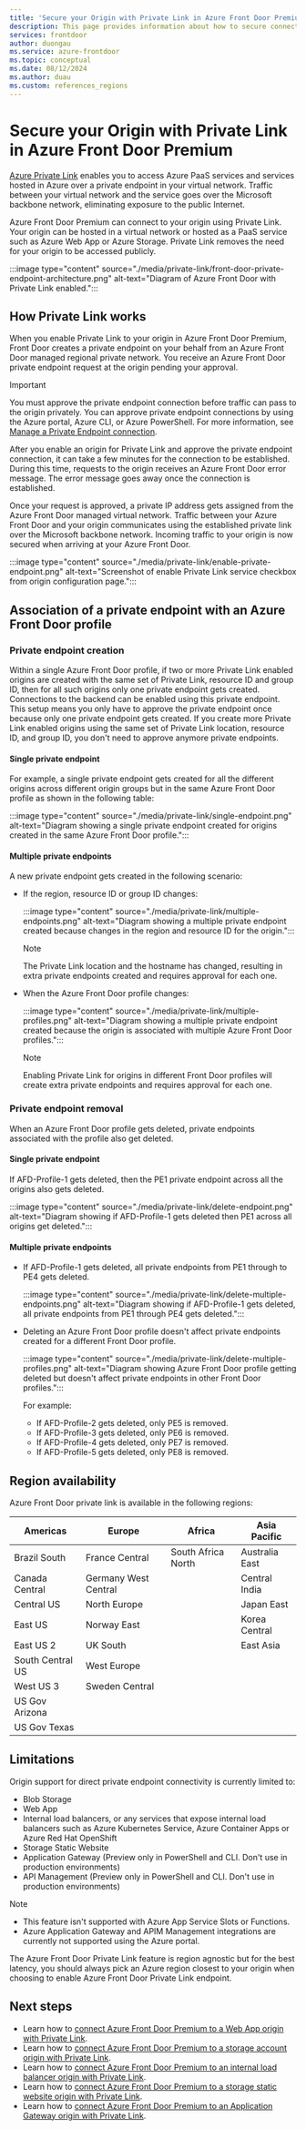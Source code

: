 ```yaml
---
title: 'Secure your Origin with Private Link in Azure Front Door Premium'
description: This page provides information about how to secure connectivity to your origin using Private Link.
services: frontdoor
author: duongau
ms.service: azure-frontdoor
ms.topic: conceptual
ms.date: 08/12/2024
ms.author: duau
ms.custom: references_regions
---
```


# Secure your Origin with Private Link in Azure Front Door Premium

[Azure Private Link](../private-link/private-link-overview.md) enables you to access Azure PaaS services and services hosted in Azure over a private endpoint in your virtual network. Traffic between your virtual network and the service goes over the Microsoft backbone network, eliminating exposure to the public Internet.

Azure Front Door Premium can connect to your origin using Private Link. Your origin can be hosted in a virtual network or hosted as a PaaS service such as Azure Web App or Azure Storage. Private Link removes the need for your origin to be accessed publicly.

:::image type="content" source="./media/private-link/front-door-private-endpoint-architecture.png" alt-text="Diagram of Azure Front Door with Private Link enabled.":::

## How Private Link works

When you enable Private Link to your origin in Azure Front Door Premium, Front Door creates a private endpoint on your behalf from an Azure Front Door managed regional private network. You receive an Azure Front Door private endpoint request at the origin pending your approval.

> [!IMPORTANT]
> You must approve the private endpoint connection before traffic can pass to the origin privately. You can approve private endpoint connections by using the Azure portal, Azure CLI, or Azure PowerShell. For more information, see [Manage a Private Endpoint connection](../private-link/manage-private-endpoint.md).

After you enable an origin for Private Link and approve the private endpoint connection, it can take a few minutes for the connection to be established. During this time, requests to the origin receives an Azure Front Door error message. The error message goes away once the connection is established.

Once your request is approved, a private IP address gets assigned from the Azure Front Door managed virtual network. Traffic between your Azure Front Door and your origin communicates using the established private link over the Microsoft backbone network. Incoming traffic to your origin is now secured when arriving at your Azure Front Door.

:::image type="content" source="./media/private-link/enable-private-endpoint.png" alt-text="Screenshot of enable Private Link service checkbox from origin configuration page.":::

## Association of a private endpoint with an Azure Front Door profile

### Private endpoint creation

Within a single Azure Front Door profile, if two or more Private Link enabled origins are created with the same set of Private Link, resource ID and group ID, then for all such origins only one private endpoint gets created. Connections to the backend can be enabled using this private endpoint. This setup means you only have to approve the private endpoint once because only one private endpoint gets created. If you create more Private Link enabled origins using the same set of Private Link location, resource ID, and group ID, you don't need to approve anymore private endpoints.

#### Single private endpoint

For example, a single private endpoint gets created for all the different origins across different origin groups but in the same Azure Front Door profile as shown in the following table:

:::image type="content" source="./media/private-link/single-endpoint.png" alt-text="Diagram showing a single private endpoint created for origins created in the same Azure Front Door profile.":::

#### Multiple private endpoints

A new private endpoint gets created in the following scenario:

* If the region, resource ID or group ID changes:

    :::image type="content" source="./media/private-link/multiple-endpoints.png" alt-text="Diagram showing a multiple private endpoint created because changes in the region and resource ID for the origin.":::

    > [!NOTE]
    > The Private Link location and the hostname has changed, resulting in extra private endpoints created and requires approval for each one.

* When the Azure Front Door profile changes:

    :::image type="content" source="./media/private-link/multiple-profiles.png" alt-text="Diagram showing a multiple private endpoint created because the origin is associated with multiple Azure Front Door profiles.":::

    > [!NOTE]
    > Enabling Private Link for origins in different Front Door profiles will create extra private endpoints and requires approval for each one.

### Private endpoint removal

When an Azure Front Door profile gets deleted, private endpoints associated with the profile also get deleted. 

#### Single private endpoint

If AFD-Profile-1 gets deleted, then the PE1 private endpoint across all the origins also gets deleted.

:::image type="content" source="./media/private-link/delete-endpoint.png" alt-text="Diagram showing if AFD-Profile-1 gets deleted then PE1 across all origins get deleted.":::

#### Multiple private endpoints

* If AFD-Profile-1 gets deleted, all private endpoints from PE1 through to PE4 gets deleted.
 
    :::image type="content" source="./media/private-link/delete-multiple-endpoints.png" alt-text="Diagram showing if AFD-Profile-1 gets deleted, all private endpoints from PE1 through PE4 gets deleted.":::

* Deleting an Azure Front Door profile doesn't affect private endpoints created for a different Front Door profile. 

    :::image type="content" source="./media/private-link/delete-multiple-profiles.png" alt-text="Diagram showing Azure Front Door profile getting deleted but doesn't affect private endpoints in other Front Door profiles.":::

    For example:
    
    * If AFD-Profile-2 gets deleted, only PE5 is removed.
    * If AFD-Profile-3 gets deleted, only PE6 is removed.
    * If AFD-Profile-4 gets deleted, only PE7 is removed.
    * If AFD-Profile-5 gets deleted, only PE8 is removed.

## Region availability

Azure Front Door private link is available in the following regions:

| Americas | Europe | Africa | Asia Pacific |
|--|--|--|--|
| Brazil South | France Central | South Africa North | Australia East |
| Canada Central | Germany West Central | | Central India |
| Central US | North Europe | | Japan East |
| East US | Norway East | | Korea Central |
| East US 2 | UK South | | East Asia |
| South Central US | West Europe | | |
| West US 3 | Sweden Central | | |
| US Gov Arizona | | | |
| US Gov Texas | | | |


## Limitations

Origin support for direct private endpoint connectivity is currently limited to:
* Blob Storage
* Web App
* Internal load balancers, or any services that expose internal load balancers such as Azure Kubernetes Service, Azure Container Apps or Azure Red Hat OpenShift
* Storage Static Website
* Application Gateway (Preview only in PowerShell and CLI. Don't use in production environments)
* API Management (Preview only in PowerShell and CLI. Don't use in production environments)

> [!NOTE]
> * This feature isn't supported with Azure App Service Slots or Functions.
> * Azure Application Gateway and APIM Management integrations are currently not supported using the Azure portal.

The Azure Front Door Private Link feature is region agnostic but for the best latency, you should always pick an Azure region closest to your origin when choosing to enable Azure Front Door Private Link endpoint.

## Next steps

* Learn how to [connect Azure Front Door Premium to a Web App origin with Private Link](standard-premium/how-to-enable-private-link-web-app.md).
* Learn how to [connect Azure Front Door Premium to a storage account origin with Private Link](standard-premium/how-to-enable-private-link-storage-account.md).
* Learn how to [connect Azure Front Door Premium to an internal load balancer origin with Private Link](standard-premium/how-to-enable-private-link-internal-load-balancer.md).
* Learn how to [connect Azure Front Door Premium to a storage static website origin with Private Link](how-to-enable-private-link-storage-static-website.md).
* Learn how to [connect Azure Front Door Premium to an Application Gateway origin with Private Link](how-to-enable-private-link-application-gateway.md).

